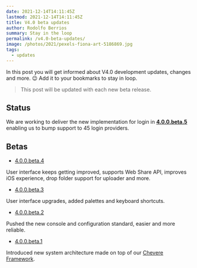 ```yaml
---
date: 2021-12-14T14:11:45Z
lastmod: 2021-12-14T14:11:45Z
title: V4.0 beta updates
author: Rodolfo Berrios
summary: Stay in the loop
permalink: /v4.0-beta-updates/
image: /photos/2021/pexels-fiona-art-5186869.jpg
tags:
  - updates
---
```


In this post you will get informed about V4.0 development updates, changes and more. 😉 Add it to your bookmarks to stay in loop.

> This post will be updated with each new beta release.

## Status

We are working to deliver the new implementation for login in [**4.0.0.beta.5**](https://chevereto.com/community/threads/chevereto-v4-0-0-beta-5-announcement.14006/) enabling us to bump support to 45 login providers.

## Betas

* [4.0.0.beta.4](https://releases.chevereto.com/4.X/4.0/4.0.0.beta.4.html)

User interface keeps getting improved, supports Web Share API, improves iOS experience, drop folder support for uploader and more.

* [4.0.0.beta.3](https://releases.chevereto.com/4.X/4.0/4.0.0.beta.3.html)

User interface upgrades, added palettes and keyboard shortcuts.

* [4.0.0.beta.2](https://releases.chevereto.com/4.X/4.0/4.0.0.beta.2.html)

Pushed the new console and configuration standard, easier and more reliable.

* [4.0.0.beta.1](https://releases.chevereto.com/4.X/4.0/4.0.0.beta.1.html)

Introduced new system architecture made on top of our [Chevere Framework](https://chevere.org).
